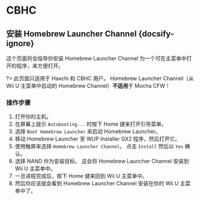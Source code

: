 # CBHC

## 安装 Homebrew Launcher Channel {docsify-ignore}

这个页面将会指导你安装 Homebrew Launcher Channel 为一个可在主菜单中打开的程序，来方便打开。

?> 此页面只适用于 Haxchi 和 CBHC 用户。 Homebrew Launcher Channel（从 Wii U 主菜单中启动的 Homebrew Channel）**不适用**于 Mocha CFW！

### 操作步骤

1. 打开你的主机。
1. 在屏幕上提示 `Autobooting...` 时按下 Home 键来打开引导菜单。
1. 选择 `Boot Homebrew Launcher` 来启动 Homebrew Launcher。
1. 移动 Homebrew Launcher 至 WUP Installer GX2 程序，然后打开它。
1. 使用触屏来选择 `Homebrew Launcher Channel`。 点击 `Install` 然后以 `Yes` 确认。
1. 选择 NAND 作为安装目标。 这会将 Homebrew Launcher Channel 安装到 Wii U 主菜单中。
1. 一旦进程完成后，按下 Home 键来回到 Wii U 主菜单中。
1. 然后你应该就会看到 Homebrew Launcher Channel 安装在你的 Wii U 主菜单中了。